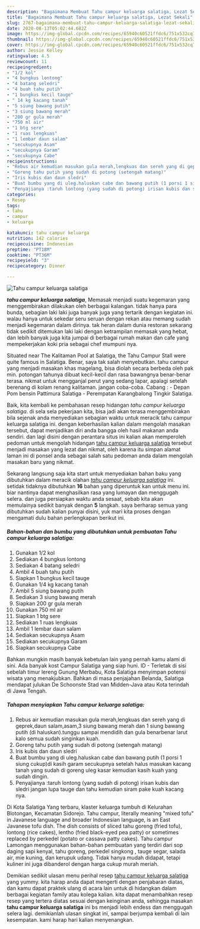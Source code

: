 ```yaml
---
description: "Bagaimana Membuat Tahu campur keluarga salatiga, Lezat Sekali"
title: "Bagaimana Membuat Tahu campur keluarga salatiga, Lezat Sekali"
slug: 2767-bagaimana-membuat-tahu-campur-keluarga-salatiga-lezat-sekali
date: 2020-08-13T05:02:44.682Z
image: https://img-global.cpcdn.com/recipes/65940c60521ffdc6/751x532cq70/tahu-campur-keluarga-salatiga-foto-resep-utama.jpg
thumbnail: https://img-global.cpcdn.com/recipes/65940c60521ffdc6/751x532cq70/tahu-campur-keluarga-salatiga-foto-resep-utama.jpg
cover: https://img-global.cpcdn.com/recipes/65940c60521ffdc6/751x532cq70/tahu-campur-keluarga-salatiga-foto-resep-utama.jpg
author: Jessie Kelley
ratingvalue: 4.5
reviewcount: 11
recipeingredient:
- "1/2 kol"
- "4 bungkus lontong"
- "4 batang seledri"
- "4 buah tahu putih"
- "1 bungkus kecil tauge"
- " 14 kg kacang tanah"
- "5 siung bawang putih"
- "3 siung bawang merah"
- "200 gr gula merah"
- "750 ml air"
- "1 btg sere"
- "1 ruas lengkuas"
- "1 lembar daun salam"
- "secukupnya Asam"
- "secukupnya Garam"
- "secukupnya Cabe"
recipeinstructions:
- "Rebus air kemudian masukan gula merah,lengkuas dan sereh yang di geprek,daun salam,asam,3 siung bawang merah dan 1 siung bawang putih (di haluskan).tunggu sampai mendidih dan gula benarbenar larut kalo semua sudah singinkan kuah."
- "Goreng tahu putih yang sudah di potong (setengah matang)"
- "Iris kubis dan daun sledri"
- "Buat bumbu yang di uleg.haluskan cabe dan bawang putih (1 porsi 1 siung cukup)di kasih garam secukupnya setelah halus masukan kacang tanah yang sudah di goreng uleg kasar kemudian kasih kuah yang sudah dingin."
- "Penyajianya :taruh lontong (yang sudah di potong) irisan kubis dan sledri jangan lupa tauge dan tahu kemudian siram pake kuah kacang nya."
categories:
- Resep
tags:
- tahu
- campur
- keluarga

katakunci: tahu campur keluarga 
nutrition: 142 calories
recipecuisine: Indonesian
preptime: "PT18M"
cooktime: "PT36M"
recipeyield: "3"
recipecategory: Dinner

---
```



![Tahu campur keluarga salatiga](https://img-global.cpcdn.com/recipes/65940c60521ffdc6/751x532cq70/tahu-campur-keluarga-salatiga-foto-resep-utama.jpg)

<b><i>tahu campur keluarga salatiga</i></b>, Memasak menjadi suatu kegemaran yang menggembirakan dilakukan oleh berbagai kalangan. tidak hanya para bunda, sebagian laki laki juga banyak juga yang tertarik dengan kegiatan ini. walau hanya untuk sekedar seru seruan dengan rekan atau memang sudah menjadi kegemaran dalam dirinya. tak heran dalam dunia restoran sekarang tidak sedikit ditemukan laki laki dengan ketrampilan memasak yang hebat, dan lebih banyak juga kita jumpai di berbagai rumah makan dan cafe yang mempekerjakan koki pria sebagai chef mumpuni nya.

Situated near The Kalitaman Pool at Salatiga, the Tahu Campur Stall were quite famous in Salatiga. Benar, saya tak salah menyebutkan. tahu campur yang menjadi masakan khas magelang, bisa diolah secara berbeda oleh pak min. potongan tahunya dibuat kecil-kecil dan rasa bawangnya benar-benar terasa. nikmat untuk mengganjal perut yang sedang lapar, apalagi setelah berenang di kolam renang kalitaman. jangan coba-coba. Cabang : - Depan Pom bensin Pattimura Salatiga - Perempatan Karangbalong Tingkir Salatiga.

Baik, kita kembali ke pembahasan resep hidangan <i>tahu campur keluarga salatiga</i>. di sela sela pekerjaan kita, bisa jadi akan terasa menggembirakan bila sejenak anda menyediakan sebagian waktu untuk meracik tahu campur keluarga salatiga ini. dengan keberhasilan kalian dalam mengolah masakan tersebut, dapat menjadikan diri anda bangga oleh hasil makanan anda sendiri. dan lagi disini dengan perantara situs ini kalian akan memperoleh pedoman untuk mengolah hidangan <u>tahu campur keluarga salatiga</u> tersebut menjadi masakan yang lezat dan nikmat, oleh karena itu simpan alamat laman ini di ponsel anda sebagai salah satu pedoman anda dalam mengolah masakan baru yang nikmat.


Sekarang langsung saja kita start untuk menyediakan bahan baku yang dibutuhkan dalam meracik olahan <u><i>tahu campur keluarga salatiga</i></u> ini. setidak tidaknya dibutuhkan <b>16</b> bahan yang diperuntuk kan untuk menu ini. biar nantinya dapat menghasilkan rasa yang lumayan dan menggugah selera. dan juga persiapkan waktu anda sesaat, sebab kita akan memulainya sedikit banyak dengan <b>5</b> langkah. saya berharap semua yang dibutuhkan sudah kalian punyai disini, yuk mari kita proses dengan mengamati dulu bahan perlengkapan berikut ini.

<!--inarticleads1-->

##### Bahan-bahan dan bumbu yang dibutuhkan untuk pembuatan Tahu campur keluarga salatiga:

1. Gunakan 1/2 kol
1. Sediakan 4 bungkus lontong
1. Sediakan 4 batang seledri
1. Ambil 4 buah tahu putih
1. Siapkan 1 bungkus kecil tauge
1. Gunakan  1/4 kg kacang tanah
1. Ambil 5 siung bawang putih
1. Sediakan 3 siung bawang merah
1. Siapkan 200 gr gula merah
1. Gunakan 750 ml air
1. Siapkan 1 btg sere
1. Sediakan 1 ruas lengkuas
1. Ambil 1 lembar daun salam
1. Sediakan secukupnya Asam
1. Sediakan secukupnya Garam
1. Siapkan secukupnya Cabe


Bahkan mungkin masih banyak kebetulan lain yang pernah kamu alami di sini. Ada banyak kost Campur Salatiga yang siap huni. ID - Terletak di sisi sebelah timur lereng Gunung Merbabu, Kota Salatiga menyimpan potensi wisata yang menakjubkan. Bahkan di masa penjajahan Belanda, Salatiga mendapat julukan De Schoonste Stad van Midden-Java atau Kota terindah di Jawa Tengah. 

<!--inarticleads2-->

##### Tahapan menyiapkan Tahu campur keluarga salatiga:

1. Rebus air kemudian masukan gula merah,lengkuas dan sereh yang di geprek,daun salam,asam,3 siung bawang merah dan 1 siung bawang putih (di haluskan).tunggu sampai mendidih dan gula benarbenar larut kalo semua sudah singinkan kuah.
1. Goreng tahu putih yang sudah di potong (setengah matang)
1. Iris kubis dan daun sledri
1. Buat bumbu yang di uleg.haluskan cabe dan bawang putih (1 porsi 1 siung cukup)di kasih garam secukupnya setelah halus masukan kacang tanah yang sudah di goreng uleg kasar kemudian kasih kuah yang sudah dingin.
1. Penyajianya :taruh lontong (yang sudah di potong) irisan kubis dan sledri jangan lupa tauge dan tahu kemudian siram pake kuah kacang nya.


Di Kota Salatiga Yang terbaru, klaster keluarga tumbuh di Kelurahan Blotongan, Kecamatan Sidorejo. Tahu campur, literally meaning &#34;mixed tofu&#34; in Javanese language and broader Indonesian language, is an East Javanese tofu dish. The dish consists of sliced tahu goreng (fried tofu), lontong (rice cakes), lentho (fried black-eyed pea patty) or sometimes replaced by perkedel (potato or cassava patty cakes). Tahu campur Lamongan menggunakan bahan-bahan pembuatan yang terdiri dari sop daging sapi kenyal, tahu goreng, perkedel singkong , tauge segar, salada air, mie kuning, dan kerupuk udang. Tidak hanya mudah didapat, tetapi kuliner ini juga dibanderol dengan harga cukup murah meriah. 

Demikian sedikit ulasan menu perihal resep <u>tahu campur keluarga salatiga</u> yang yummy. kita harap anda dapat mengerti dengan penjabaran diatas, dan kamu dapat praktek ulang di acara lain untuk di hidangkan dalam berbagai kegiatan family atau kolega kalian. kita dapat menambahkan resep resep yang tertera diatas sesuai dengan keinginan anda, sehingga masakan <b>tahu campur keluarga salatiga</b> ini bs menjadi lebih endess dan menggugah selera lagi. demikianlah ulasan singkat ini, sampai berjumpa kembali di lain kesempatan. kami harap hari kalian menyenangkan.
